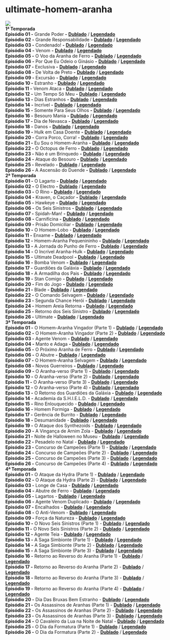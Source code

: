 # ultimate-homem-aranha

![](https://redecanais.cx/imgs-videos/Desenhos/Ultimate%20Homem-Aranha%20Capa.jpg)  
**1ª Temporada**  
**Episódio 01 -** Grande Poder **-** [**Dublado**](https://redecanais.cx/musicvideo.php/?vid=232534e9d) / [**Legendado**](https://redecanais.cx/ultimate-homem-aranha-1a-temporada-legendado-episodio-01-grande-poder_499707370.html)  
**Episódio 02 -** Grande Responsabilidade **-** [**Dublado**](https://redecanais.cx/musicvideo.php/?vid=407a90cd6) / [**Legendado**](https://redecanais.cx/ultimate-homem-aranha-1a-temporada-legendado-episodio-02-grande-responsabilidade_719c3beb4.html)  
**Episódio 03 -** Condenado! **-** [**Dublado**](https://redecanais.cx/musicvideo.php/?vid=b0c09706c) / [**Legendado**](https://redecanais.cx/ultimate-homem-aranha-1a-temporada-legendado-episodio-03-condenado_899f81111.html)  
**Episódio 04 -** Venom **\-** [**Dublado**](https://redecanais.cx/ultimate-homem-aranha-episodio-04-venom-video_4af71d81d.html) / [**Legendado**](https://redecanais.cx/ultimate-homem-aranha-1a-temporada-legendado-episodio-04-venom_3137c88c0.html)  
**Episódio 05 -** O Voo da Aranha de Ferro **-** [**Dublado**](https://redecanais.cx/ultimate-homem-aranha-episodio-05-o-voo-da-aranha-de-ferro-video_88dd714b6.html) / [**Legendado**](https://redecanais.cx/ultimate-homem-aranha-1a-temporada-legendado-episodio-05-o-voo-da-aranha-de-ferro_0c02af8b7.html)  
**Episódio 06 -** Por Que Eu Odeio o Ginásio **-** [**Dublado**](https://redecanais.cx/ultimate-homem-aranha-episodio-06-porque-odeio-educacao-fisica-video_fe82d8abb.html) / [**Legendado**](https://redecanais.cx/ultimate-homem-aranha-1a-temporada-legendado-episodio-06-por-que-eu-odeio-o-ginasio_e79fbd405.html)  
**Episódio 07 -** Exclusiva **-** [**Dublado**](https://redecanais.cx/ultimate-homem-aranha-episodio-07-exclusiva-video_618a4c1f3.html) / [**Legendado**](https://redecanais.cx/ultimate-homem-aranha-1a-temporada-legendado-episodio-07-exclusiva_ccfb65c36.html)  
**Episódio 08 -** De Volta de Preto **\-** [**Dublado**](https://redecanais.cx/ultimate-homem-aranha-episodio-08-de-volta-de-preto-video_8ee1c3837.html) / [**Legendado**](https://redecanais.cx/ultimate-homem-aranha-1a-temporada-legendado-episodio-08-de-volta-de-preto_926a66708.html)  
**Episódio 09 -** Excursão **\-** [**Dublado**](https://redecanais.cx/ultimate-homem-aranha-episodio-09-excursao-video_aee6f04a3.html) / [**Legendado**](https://redecanais.cx/ultimate-homem-aranha-1a-temporada-legendado-episodio-09-excursao_dffb5dd42.html)  
**Episódio 10 -** Estranho - [**Dublado**](https://redecanais.cx/ultimate-homem-aranha-episodio-10-aberracao-legendado-video_72bf5b41b.html) / [**Legendado**](https://redecanais.cx/ultimate-homem-aranha-1a-temporada-legendado-episodio-10-estranho_27d4d4cb9.html)  
**Episódio 11 -** Venom Ataca **-** [**Dublado**](https://redecanais.cx/ultimate-homem-aranha-episodio-11-venom-ataca-video_020568cb0.html) / [**Legendado**](https://redecanais.cx/ultimate-homem-aranha-1a-temporada-legendado-episodio-11-venom-ataca_8ae42969d.html)  
**Episódio 12 -** Um Tempo Só Meu **\-** [**Dublado**](https://redecanais.cx/ultimate-homem-aranha-episodio-12-um-tempo-so-meu-video_84b7e1066.html) / [**Legendado**](https://redecanais.cx/ultimate-homem-aranha-1a-temporada-legendado-episodio-12-um-tempo-so-meu_3a1587f9c.html)  
**Episódio 13 -** Dias Estranhos **-** [**Dublado**](https://redecanais.cx/ultimate-homem-aranha-episodio-13-dias-estranhos-video_3ec4a5aa7.html) / [**Legendado**](https://redecanais.cx/ultimate-homem-aranha-1a-temporada-legendado-episodio-13-dias-estranhos_c7f98d05f.html)  
**Episódio 14 -** Incrível **-** [**Dublado**](https://redecanais.cx/ultimate-homem-aranha-episodio-14-incrivel-video_342540813.html) / [**Legendado**](https://redecanais.cx/ultimate-homem-aranha-1a-temporada-legendado-episodio-14-incrivel_74aebf9ab.html)  
**Episódio 15 -** Somente Para Seus Olhos **-** [**Dublado**](https://redecanais.cx/ultimate-homem-aranha-episodio-15-somente-para-seus-olhos-video_53c6c16e9.html) / [**Legendado**](https://redecanais.cx/ultimate-homem-aranha-1a-temporada-legendado-episodio-15-somente-para-seus-olhos_a12e4bef1.html)  
**Episódio 16 -** Besouro Mania **-** [**Dublado**](https://redecanais.cx/ultimate-homem-aranha-episodio-16-besouro-mania-video_c1f4917c2.html) / [**Legendado**](https://redecanais.cx/ultimate-homem-aranha-1a-temporada-legendado-episodio-16-besouro-mania_2ddb611c8.html)  
**Episódio 17 -** Dia de Nevasca **-** [**Dublado**](https://redecanais.cx/ultimate-homem-aranha-episodio-17-dia-de-nevasca-video_fee0f41c2.html) / [**Legendado**](https://redecanais.cx/ultimate-homem-aranha-1a-temporada-legendado-episodio-17-dia-de-nevasca_70e6ff665.html)  
**Episódio 18 -** Danos **-** [**Dublado**](https://redecanais.cx/ultimate-homem-aranha-episodio-18-danos-video_7a3628379.html) / [**Legendado**](https://redecanais.cx/ultimate-homem-aranha-1a-temporada-legendado-episodio-18-danos_c66451884.html)  
**Episódio 19 -** Hulk em Casa Doente **-** [**Dublado**](https://redecanais.cx/ultimate-homem-aranha-episodio-19-hulk-em-casa-doente-video_a32e259e4.html) / [**Legendado**](https://redecanais.cx/ultimate-homem-aranha-1a-temporada-legendado-episodio-19-hulk-em-casa-doente_05a9694f7.html)  
**Episódio 20 -** Corra Porco, Corra! **-** [**Dublado**](https://redecanais.cx/ultimate-homem-aranha-episodio-20-corra-porco-corra-video_a50b2ffa4.html) / [**Legendado**](https://redecanais.cx/ultimate-homem-aranha-1a-temporada-legendado-episodio-20-corra-porco-corra_a78101c50.html)  
**Episódio 21 -** Eu Sou o Homem-Aranha **-** [**Dublado**](https://redecanais.cx/ultimate-homem-aranha-episodio-21-eu-sou-o-homem-aranha-video_f706a1fb1.html) / [**Legendado**](https://redecanais.cx/ultimate-homem-aranha-1a-temporada-legendado-episodio-21-eu-sou-o-homem-aranha_178bf65d5.html)  
**Episódio 22 -** O Octopus de Ferro **-** [**Dublado**](https://redecanais.cx/ultimate-homem-aranha-episodio-22-o-octopus-de-ferro-video_32550a2a1.html) / [**Legendado**](https://redecanais.cx/ultimate-homem-aranha-1a-temporada-legendado-episodio-22-o-octopus-de-ferro_050ce0de9.html)  
**Episódio 23 -** Não é um Brinquedo **-** [**Dublado**](https://redecanais.cx/ultimate-homem-aranha-episodio-23-nao-e-um-brinquedo-video_c9ee06533.html) / [**Legendado**](https://redecanais.cx/ultimate-homem-aranha-1a-temporada-legendado-episodio-23-nao-e-um-brinquedo_4f901328e.html)  
**Episódio 24 -** Ataque do Besouro **-** [**Dublado**](https://redecanais.cx/ultimate-homem-aranha-episodio-24-ataque-do-besouro-video_b3003bdb5.html) / [**Legendado**](https://redecanais.cx/ultimate-homem-aranha-1a-temporada-legendado-episodio-24-ataque-do-besouro_3bb6cd41e.html)  
**Episódio 25 -** Revelado **-** [**Dublado**](https://redecanais.cx/ultimate-homem-aranha-episodio-25-revelado-video_926c5b9eb.html) / [**Legendado**](https://redecanais.cx/ultimate-homem-aranha-1a-temporada-legendado-episodio-25-revelado_9962183a0.html)  
**Episódio 26 -** A Ascensão do Duende **-** [**Dublado**](https://redecanais.cx/ultimate-homem-aranha-episodio-26-a-ascensao-do-duende-video_95245cb64.html) / [**Legendado**](https://redecanais.cx/ultimate-homem-aranha-1a-temporada-legendado-episodio-26-a-ascensao-do-duende_2ff27d189.html)  
**2ª Temporada**  
**Episódio 01 -** O Lagarto **-** [**Dublado**](https://redecanais.cx/ultimate-homem-aranha-episodio-27-o-lagarto-video_e14ae4e16.html) / [**Legendado**](https://redecanais.cx/ultimate-homem-aranha-2a-temporada-legendado-episodio-01-o-lagarto_7c8f8091d.html)  
**Episódio 02 -** O Electro **-** [**Dublado**](https://redecanais.cx/ultimate-homem-aranha-episodio-28-o-electro-video_36e9aabf1.html) / [**Legendado**](https://redecanais.cx/ultimate-homem-aranha-2a-temporada-legendado-episodio-02-o-electro_9a77ad30d.html)  
**Episódio 03 -** O Rino **-** [**Dublado**](https://redecanais.cx/ultimate-homem-aranha-episodio-29-o-rino-video_6cc061eef.html) / [**Legendado**](https://redecanais.cx/ultimate-homem-aranha-2a-temporada-legendado-episodio-03-o-rino_d1bcdfdba.html)  
**Episódio 04 -** Kraven, o Caçador **\-** [**Dublado**](https://redecanais.cx/ultimate-homem-aranha-episodio-30-kraven-o-cacador-video_54db41c98.html) / [**Legendado**](https://redecanais.cx/ultimate-homem-aranha-2a-temporada-legendado-episodio-04-kraven-o-cacador_d7370383a.html)  
**Episódio 05 -** Hawkeye **-** [**Dublado**](https://redecanais.cx/ultimate-homem-aranha-episodio-31-hawkeye-video_5f695e015.html) / [**Legendado**](https://redecanais.cx/ultimate-homem-aranha-2a-temporada-legendado-episodio-05-hawkeye_84215fc22.html)  
**Episódio 06 -** Os Seis Sinistros **-** [**Dublado**](https://redecanais.cx/ultimate-homem-aranha-episodio-32-os-seis-sinistros_430428644.html) / [**Legendado**](https://redecanais.cx/ultimate-homem-aranha-2a-temporada-legendado-episodio-06-os-seis-sinistros_8c54bff4b.html)  
**Episódio 07 -** Spidah-Man! **-** [**Dublado**](https://redecanais.cx/ultimate-homem-aranha-episodio-33-spidah-man-video_7f7cb9cc1.html) / [**Legendado**](https://redecanais.cx/ultimate-homem-aranha-2a-temporada-legendado-episodio-07-spidah-man_b163980e0.html)  
**Episódio 08 -** Carnificina **\-** [**Dublado**](https://redecanais.cx/ultimate-homem-aranha-episodio-34-carnificina-video_4fc500128.html) / [**Legendado**](https://redecanais.cx/ultimate-homem-aranha-2a-temporada-legendado-episodio-08-carnificina_4b763b0de.html)  
**Episódio 09 -** Prisão Domiciliar **\-** [**Dublado**](https://redecanais.cx/ultimate-homem-aranha-episodio-35-prisao-domiciliar-video_8262eecae.html) / [**Legendado**](https://redecanais.cx/ultimate-homem-aranha-2a-temporada-legendado-episodio-09-prisao-domiciliar_927db6ca6.html)  
**Episódio 10 -** O Homem-Lobo - [**Dublado**](https://redecanais.cx/ultimate-homem-aranha-episodio-36-o-homem-lobo-video_e6bf2e422.html) / [**Legendado**](https://redecanais.cx/ultimate-homem-aranha-2a-temporada-legendado-episodio-10-o-homem-lobo_1b2598ebf.html)  
**Episódio 11 -** Enxame **-** [**Dublado**](https://redecanais.cx/ultimate-homem-aranha-episodio-37-enxame_ae9eca3eb.html) / [**Legendado**](https://redecanais.cx/ultimate-homem-aranha-2a-temporada-legendado-episodio-11-enxame_bda4e7073.html)  
**Episódio 12 -** Homem-Aranha Pequenininho **\-** [**Dublado**](https://redecanais.cx/watch.php?vid=3d3d78b1a) / [**Legendado**](https://redecanais.cx/ultimate-homem-aranha-2a-temporada-legendado-episodio-12-homem-aranha-pequenininho_113ab8e83.html)  
**Episódio 13 -** A Jornada do Punho de Ferro **-** [**Dublado**](https://redecanais.cx/ultimate-homem-aranha-episodio-39-a-jornada-do-punho-de-ferro_8f034939a.html) / [**Legendado**](https://redecanais.cx/ultimate-homem-aranha-2a-temporada-legendado-episodio-13-a-jornada-do-punho-de-ferro_4357a6e47.html)  
**Episódio 14 -** O Incrível Aranha-Hulk **\-** [**Dublado**](https://redecanais.cx/ultimate-homem-aranha-episodio-40-o-incrivel-aranha-hulk_e79967bdf.html) / [**Legendado**](https://redecanais.cx/ultimate-homem-aranha-2a-temporada-legendado-episodio-14-o-incrivel-aranha-hulk_ccf6a9cd3.html)  
**Episódio 15 -** Ultimate Deadpool **-** [**Dublado**](https://redecanais.cx/ultimate-homem-aranha-episodio-41-ultimate-deadpool_b20bf0e60.html) / [**Legendado**](https://redecanais.cx/ultimate-homem-aranha-2a-temporada-legendado-episodio-15-ultimate-deadpool_3791546cd.html)  
**Episódio 16 -** Bomba Venom **-** [**Dublado**](https://redecanais.cx/ultimate-homem-aranha-episodio-42-bomba-venom_0dbf36bd3.html) / [**Legendado**](https://redecanais.cx/ultimate-homem-aranha-2a-temporada-legendado-episodio-16-bomba-venom_96f5de826.html)  
**Episódio 17 -** Guardiões da Galáxia **-** [**Dublado**](https://redecanais.cx/ultimate-homem-aranha-episodio-43-guardioes-da-galaxia_eeb786e80.html) / [**Legendado**](https://redecanais.cx/ultimate-homem-aranha-2a-temporada-legendado-episodio-17-guardioes-da-galaxia_f302badd5.html)  
**Episódio 18 -** A Armadilha dos Pais **-** [**Dublado**](https://redecanais.cx/ultimate-homem-aranha-episodio-44-a-armadilha-dos-pais_24dec270c.html) / [**Legendado**](https://redecanais.cx/ultimate-homem-aranha-2a-temporada-legendado-episodio-18-a-armadilha-dos-pais_25af77c9c.html)  
**Episódio 19 -** Stan Comigo **-** [**Dublado**](https://redecanais.cx/ultimate-homem-aranha-episodio-45-stan-comigo_3df69debb.html) / [**Legendado**](https://redecanais.cx/ultimate-homem-aranha-2a-temporada-legendado-episodio-19-stan-comigo_1448397f4.html)  
**Episódio 20 -** Fim do Jogo **\-** [**Dublado**](https://redecanais.cx/ultimate-homem-aranha-episodio-46-fim-do-jogo_641c48fce.html) / [**Legendado**](https://redecanais.cx/ultimate-homem-aranha-2a-temporada-legendado-episodio-20-fim-do-jogo_61e6c8bbe.html)  
**Episódio 21 -** Blade **\-** [**Dublado**](https://redecanais.cx/ultimate-homem-aranha-episodio-47-blade_f64b9c763.html) / [**Legendado**](https://redecanais.cx/ultimate-homem-aranha-2a-temporada-legendado-episodio-21-blade_5ec784fc2.html)  
**Episódio 22 -** O Comando Selvagem **\-** [**Dublado**](https://redecanais.cx/ultimate-homem-aranha-episodio-48-o-comando-selvagem_666fd47a6.html) / [**Legendado**](https://redecanais.cx/ultimate-homem-aranha-2a-temporada-legendado-episodio-22-o-comando-selvagem_e2741e313.html)  
**Episódio 23 -** Segunda Chance Herói **-** [**Dublado**](https://redecanais.cx/ultimate-homem-aranha-episodio-49-segunda-chance-heroi_9c5238e31.html) / [**Legendado**](https://redecanais.cx/ultimate-homem-aranha-2a-temporada-legendado-episodio-23-segunda-chance-heroi_18a5b0b8f.html)  
**Episódio 24 -** Homem Areia Retorna **-** [**Dublado**](https://redecanais.cx/ultimate-homem-aranha-episodio-50-homem-areia-retorna_7ae777bd2.html) / [**Legendado**](https://redecanais.cx/ultimate-homem-aranha-2a-temporada-legendado-episodio-24-homem-areia-retorna_553357c70.html)  
**Episódio 25 -** Retorno dos Seis Sinistro **-** [**Dublado**](https://redecanais.cx/ultimate-homem-aranha-episodio-51-retorno-dos-seis-sinistro_a73188553.html) / [**Legendado**](https://redecanais.cx/ultimate-homem-aranha-2a-temporada-legendado-episodio-25-retorno-dos-seis-sinistro_8a4acc40b.html)  
**Episódio 26 -** Ultimate **-** [**Dublado**](https://redecanais.cx/ultimate-homem-aranha-episodio-52-ultimate_fc675ee68.html) / [**Legendado**](https://redecanais.cx/ultimate-homem-aranha-2a-temporada-legendado-episodio-26-ultimate_4f2aff0b4.html)  
**3ª Temporada**  
**Episódio 01 -** O Homem-Aranha Vingador (Parte 1) **\-** [**Dublado**](https://redecanais.cx/ultimate-homem-aranha-episodio-53-o-homem-aranha-vingador-parte-1_6e3e584f4.html) / [**Legendado**](https://redecanais.cx/ultimate-homem-aranha-3a-temporada-legendado-episodio-01-o-homem-aranha-vingador-parte-1_b8e9e0ab0.html)  
**Episódio 02 -** O Homem-Aranha Vingador (Parte 2) **\-** [**Dublado**](https://redecanais.cx/ultimate-homem-aranha-episodio-54-o-homem-aranha-vingador-parte-2_628bb4131.html) / [**Legendado**](https://redecanais.cx/ultimate-homem-aranha-3a-temporada-legendado-episodio-02-o-homem-aranha-vingador-parte-2_62af04541.html)  
**Episódio 03 -** Agente Venom **\-** [**Dublado**](https://redecanais.cx/ultimate-homem-aranha-episodio-55-agente-venom_99f983570.html) / [**Legendado**](https://redecanais.cx/ultimate-homem-aranha-3a-temporada-legendado-episodio-03-agente-venom_b45f1e4d7.html)  
**Episódio 04 -** Manto e Adaga **\-** [**Dublado**](https://redecanais.cx/ultimate-homem-aranha-episodio-56-manto-e-adaga_ba34bfd2a.html) / [**Legendado**](https://redecanais.cx/ultimate-homem-aranha-3a-temporada-legendado-episodio-04-manto-e-adaga_3bad6bd2b.html)  
**Episódio 05 -** O Próximo Aranha de Ferro **\-** [**Dublado**](https://redecanais.cx/ultimate-homem-aranha-episodio-57-o-proximo-aranha-de-ferro_b0923dbd8.html) / [**Legendado**](https://redecanais.cx/ultimate-homem-aranha-3a-temporada-legendado-episodio-05-o-proximo-aranha-de-ferro_ba0852c3d.html)  
**Episódio 06 -** O Abutre **\-** [**Dublado**](https://redecanais.cx/ultimate-homem-aranha-episodio-58-o-abutre_7dafcd9c3.html) / [**Legendado**](https://redecanais.cx/ultimate-homem-aranha-3a-temporada-legendado-episodio-06-o-abutre_c1310aa31.html)  
**Episódio 07 -** O Homem-Aranha Selvagem **\-** [**Dublado**](https://redecanais.cx/ultimate-homem-aranha-episodio-59-o-homem-aranha-selvagem_8ee907678.html) / [**Legendado**](https://redecanais.cx/ultimate-homem-aranha-3a-temporada-legendado-episodio-07-o-homem-aranha-selvagem_2b4752194.html)  
**Episódio 08 -** Novos Guerreiros **\-** [**Dublado**](https://redecanais.cx/ultimate-homem-aranha-episodio-60-novos-guerreiros_d537500de.html) / [**Legendado**](https://redecanais.cx/ultimate-homem-aranha-3a-temporada-legendado-episodio-08-novos-guerreiros_1da41c054.html)  
**Episódio 09 -** O Aranha-verso (Parte 1) **\-** [**Dublado**](https://redecanais.cx/ultimate-homem-aranha-episodio-61-o-aranha-verso-parte-1_1ca50129e.html) / [**Legendado**](https://redecanais.cx/ultimate-homem-aranha-3a-temporada-legendado-episodio-09-o-aranha-verso-parte-1_d5b6c749e.html)  
**Episódio 10 -** O Aranha-verso (Parte 2) **\-** [**Dublado**](https://redecanais.cx/ultimate-homem-aranha-episodio-62-o-aranha-verso-parte-2_7a30f45f8.html) / [**Legendado**](https://redecanais.cx/ultimate-homem-aranha-3a-temporada-legendado-episodio-10-o-aranha-verso-parte-2_667bffd10.html)  
**Episódio 11 -** O Aranha-verso (Parte 3) **\-** [**Dublado**](https://redecanais.cx/ultimate-homem-aranha-episodio-63-o-aranha-verso-parte-3_556183517.html) / [**Legendado**](https://redecanais.cx/ultimate-homem-aranha-3a-temporada-legendado-episodio-11-o-aranha-verso-parte-3_6519cf500.html)  
**Episódio 12 -** O Aranha-verso (Parte 4) **\-** [**Dublado**](https://redecanais.cx/ultimate-homem-aranha-episodio-64-o-aranha-verso-parte-4_5af22dff2.html) / [**Legendado**](https://redecanais.cx/ultimate-homem-aranha-3a-temporada-legendado-episodio-12-o-aranha-verso-parte-4_77ced39f9.html)  
**Episódio 13 -** O Retorno dos Guardiões da Galáxia **\-** [**Dublado**](https://redecanais.cx/ultimate-homem-aranha-episodio-65-o-retorno-dos-guardioes-da-galaxia_dae7ebc02.html) / [**Legendado**](https://redecanais.cx/ultimate-homem-aranha-3a-temporada-legendado-episodio-13-o-retorno-dos-guardioes-da-galaxia_0d4776d51.html)  
**Episódio 14 -** Academia da S.H.I.E.L.D. - [**Dublado**](https://redecanais.cx/ultimate-homem-aranha-3a-temporada-episodio-14-academia-da-shield_67d1d9535.html) / [**Legendado**](https://redecanais.cx/ultimate-homem-aranha-legendado-episodio-66-academia-da-shield_d693a3276.html)  
**Episódio 15 -** Rino Enlouquecido - [**Dublado**](https://redecanais.cx/ultimate-homem-aranha-3a-temporada-episodio-15-rino-enlouquecido_9ed09f906.html) / [**Legendado**](https://redecanais.cx/ultimate-homem-aranha-legendado-episodio-67-rino-enlouquecido_60236dc8a.html)  
**Episódio 16 -** Homem Formiga - [**Dublado**](https://redecanais.cx/ultimate-homem-aranha-3a-temporada-episodio-16-homem-formiga_3cfb27532.html) / [**Legendado**](https://redecanais.cx/ultimate-homem-aranha-legendado-episodio-68-homem-formiga_495fa3e27.html)  
**Episódio 17 -** Gerência de Burrito - [**Dublado**](https://redecanais.cx/ultimate-homem-aranha-3a-temporada-episodio-17-gerencia-de-burrito_948c7c165.html) / [**Legendado**](https://redecanais.cx/ultimate-homem-aranha-legendado-episodio-69-gerencia-de-burrito_ebf5aa719.html)  
**Episódio 18 -** Desumanidade - [**Dublado**](https://redecanais.cx/ultimate-homem-aranha-3a-temporada-episodio-18-desumanidade_c7f1d5b43.html) / [**Legendado**](https://redecanais.cx/ultimate-homem-aranha-legendado-episodio-70-desumanidade_c7110d5e9.html)  
**Episódio 19 -** O Ataque dos Synthezoids - [**Dublado**](https://redecanais.cx/ultimate-homem-aranha-3a-temporada-episodio-19-o-ataque-dos-synthezoids_7e8eb86ac.html) / [**Legendado**](https://redecanais.cx/ultimate-homem-aranha-legendado-episodio-71-ataque-da-synthezoids_78fc5f646.html)  
**Episódio 20 -** A Vingança de Arnim Zola - [**Dublado**](https://redecanais.cx/ultimate-homem-aranha-3a-temporada-episodio-20-a-vinganca-de-arnim-zola_829416bb7.html) / [**Legendado**](https://redecanais.cx/ultimate-homem-aranha-legendado-episodio-72-a-vinganca-de-arnim-zola_b3fa36cd0.html)  
**Episódio 21 -** Noite de Halloween no Museu - [**Dublado**](https://redecanais.cx/ultimate-homem-aranha-episodio-73-noite-de-halloween-no-museu_37d7a19a6.html) / [**Legendado**](https://redecanais.cx/ultimate-homem-aranha-3a-temporada-legendado-episodio-21-noite-de-halloween-no-museu_9f1b857ff.html)  
**Episódio 22 -** Pesadelo no Natal - [**Dublado**](https://redecanais.cx/ultimate-homem-aranha-3a-temporada-episodio-22-pesadelo-no-natal_da02170a7.html) / [**Legendado**](https://redecanais.cx/ultimate-homem-aranha-legendado-episodio-74-pesadelo-no-natal_7e0cde255.html)  
**Episódio 23 -** Concurso de Campeões (Parte 1) - [**Dublado**](https://redecanais.cx/ultimate-homem-aranha-3a-temporada-episodio-23-concurso-de-campeoes-parte-1_d07a25222.html) / [**Legendado**](https://redecanais.cx/ultimate-homem-aranha-legendado-episodio-75-concurso-de-campeoes-parte-1_6811f42ef.html)  
**Episódio 24 -** Concurso de Campeões (Parte 2) - [**Dublado**](https://redecanais.cx/ultimate-homem-aranha-3a-temporada-episodio-24-concurso-de-campeoes-parte-2_aaceea221.html) / [**Legendado**](https://redecanais.cx/ultimate-homem-aranha-legendado-episodio-76-concurso-de-campeoes-parte-2_6786cf5f2.html)  
**Episódio 25 -** Concurso de Campeões (Parte 3) - [**Dublado**](https://redecanais.cx/ultimate-homem-aranha-3a-temporada-episodio-25-concurso-de-campeoes-parte-3_93b6aa8a0.html) / [**Legendado**](https://redecanais.cx/ultimate-homem-aranha-legendado-episodio-77-concurso-de-campeoes-parte-3_b11c67139.html)  
**Episódio 26 -** Concurso de Campeões (Parte 4) - [**Dublado**](https://redecanais.cx/ultimate-homem-aranha-3a-temporada-episodio-26-concurso-de-campeoes-parte-4_e82a5bebd.html) / [**Legendado**](https://redecanais.cx/ultimate-homem-aranha-legendado-episodio-78-concurso-de-campeoes-parte-4_81ac6bb76.html)  
**4ª Temporada**  
**Episódio 01 -** O Ataque da Hydra (Parte 1) - [**Dublado**](https://redecanais.cx/ultimate-homem-aranha-4a-temporada-episodio-01-o-ataque-da-hydra-parte-1_7d9c9e39f.html) / [**Legendado**](https://redecanais.cx/ultimate-homem-aranha-4a-temporada-legendado-episodio-01-hydra-ataca-parte-1_90ae07f48.html)  
**Episódio 02 -** O Ataque da Hydra (Parte 2) - [**Dublado**](https://redecanais.cx/ultimate-homem-aranha-4a-temporada-episodio-02-o-ataque-da-hydra-parte-2_304065fc0.html) / [**Legendado**](https://redecanais.cx/ultimate-homem-aranha-4a-temporada-legendado-episodio-02-hydra-ataca-parte-2_2ecdc1445.html)  
**Episódio 03 -** Longe de Casa - [**Dublado**](https://redecanais.cx/ultimate-homem-aranha-4a-temporada-episodio-03-longe-de-casa_8b0dc2803.html) / [**Legendado**](https://redecanais.cx/ultimate-homem-aranha-4a-temporada-legendado-episodio-03-longe-de-casa_0b2435aa0.html)  
**Episódio 04 -** Abutre de Ferro - [**Dublado**](https://redecanais.cx/ultimate-homem-aranha-4a-temporada-episodio-04-abutre-de-ferro_f2ef1d175.html) / [**Legendado**](https://redecanais.cx/ultimate-homem-aranha-4a-temporada-legendado-episodio-04-abutre-de-ferro_e7764e0d1.html)  
**Episódio 05 -** Lagartos - [**Dublado**](https://redecanais.cx/ultimate-homem-aranha-4a-temporada-episodio-05-lagartos_f6cbd271c.html) / [**Legendado**](https://redecanais.cx/ultimate-homem-aranha-4a-temporada-legendado-episodio-05-lagartos_a86e1af2e.html)  
**Episódio 06 -** Agente Venom Duplicado - [**Dublado**](https://redecanais.cx/ultimate-homem-aranha-4a-temporada-episodio-06-agente-venom-duplicado_2c052d4d0.html) / [**Legendado**](https://redecanais.cx/ultimate-homem-aranha-4a-temporada-legendado-episodio-06-duplo-agente-venom_ef1aa5830.html)  
**Episódio 07 -** Encalhados - [**Dublado**](https://redecanais.cx/ultimate-homem-aranha-4a-temporada-episodio-07-encalhados_7b6e6f663.html) / [**Legendado**](https://redecanais.cx/ultimate-homem-aranha-4a-temporada-legendado-episodio-07-encalhado_4fd0fcc04.html)  
**Episódio 08 -** O Anti-Venom - [**Dublado**](https://redecanais.cx/ultimate-homem-aranha-4a-temporada-episodio-08-o-anti-venom_9cb6278fb.html) / [**Legendado**](https://redecanais.cx/ultimate-homem-aranha-4a-temporada-legendado-episodio-08-anti-venom_87f1efe59.html)  
**Episódio 09 -** Força da Natureza - [**Dublado**](https://redecanais.cx/ultimate-homem-aranha-4a-temporada-episodio-09-forca-da-natureza_c02eb9b66.html) / [**Legendado**](https://redecanais.cx/ultimate-homem-aranha-4a-temporada-legendado-episodio-09-forca-da-natureza_cdec4b20e.html)  
**Episódio 10 -** O Novo Seis Sinistros (Parte 1) - [**Dublado**](https://redecanais.cx/ultimate-homem-aranha-4a-temporada-episodio-10-o-novo-seis-sinistros-parte-1_b7f06ef55.html) / [**Legendado**](https://redecanais.cx/ultimate-homem-aranha-4a-temporada-legendado-episodio-10-os-novos-seis-sinistros-parte-1_7c6eda7f7.html)  
**Episódio 11 -** O Novo Seis Sinistros (Parte 2) - [**Dublado**](https://redecanais.cx/ultimate-homem-aranha-4a-temporada-episodio-11-o-novo-seis-sinistros-parte-2_3342a1fbb.html) / [**Legendado**](https://redecanais.cx/ultimate-homem-aranha-4a-temporada-legendado-episodio-11-os-novos-seis-sinistros-parte-2_de59d4f54.html)  
**Episódio 12 -** Agente Teia - [**Dublado**](https://redecanais.cx/ultimate-homem-aranha-4a-temporada-episodio-12-agente-teia_595d4051e.html) / [**Legendado**](https://redecanais.cx/ultimate-homem-aranha-4a-temporada-legendado-episodio-12-agente-teia_cf07f505e.html)  
**Episódio 13 -** A Saga Simbionte (Parte 1) - [**Dublado**](https://redecanais.cx/ultimate-homem-aranha-4a-temporada-episodio-13-a-saga-simbionte-parte-1_8da8c22aa.html) / [**Legendado**](https://redecanais.cx/ultimate-homem-aranha-4a-temporada-legendado-episodio-13-a-simbiose-parte-1_cfdd74d99.html)  
**Episódio 14 -** A Saga Simbionte (Parte 2) - [**Dublado**](https://redecanais.cx/ultimate-homem-aranha-4a-temporada-episodio-14-a-saga-simbionte-parte-2_47982fa73.html) / [**Legendado**](https://redecanais.cx/ultimate-homem-aranha-4a-temporada-legendado-episodio-14-a-simbiose-parte-2_e761ccf17.html)  
**Episódio 15 -** A Saga Simbionte (Parte 3) - [**Dublado**](https://redecanais.cx/ultimate-homem-aranha-4a-temporada-episodio-15-a-saga-simbionte-parte-3_574971c52.html) / [**Legendado**](https://redecanais.cx/ultimate-homem-aranha-4a-temporada-legendado-episodio-15-a-simbiose-parte-3_0d9d105f9.html)  
**Episódio 16 -** Retorno ao Reverso do Aranha (Parte 1) - [**Dublado**](https://redecanais.cx/ultimate-homem-aranha-2a-temporada-episodio-16-o-retorno-do-aranha-verso-parte-1_90e204537.html) / [**Legendado**](https://redecanais.cx/ultimate-homem-aranha-4a-temporada-legendado-episodio-16-o-retorno-do-aranha-verso-parte-1_2167bd62c.html)  
**Episódio 17 -** Retorno ao Reverso do Aranha (Parte 2) - [**Dublado**](https://redecanais.cx/ultimate-homem-aranha-4a-temporada-episodio-17-retorno-ao-reverso-do-aranha-parte-2_e541ff185.html) / [**Legendado**](https://redecanais.cx/ultimate-homem-aranha-4a-temporada-legendado-episodio-17-o-retorno-do-aranha-verso-parte-2_a90c861a7.html)  
**Episódio 18 -** Retorno ao Reverso do Aranha (Parte 3) - [**Dublado**](https://redecanais.cx/ultimate-homem-aranha-4a-temporada-episodio-18-retorno-ao-reverso-do-aranha-parte-3_4ed9e64bd.html) / [**Legendado**](https://redecanais.cx/ultimate-homem-aranha-4a-temporada-legendado-episodio-18-o-retorno-do-aranha-verso-parte-3_cfd318f63.html)  
**Episódio 19 -** Retorno ao Reverso do Aranha (Parte 4) - [**Dublado**](https://redecanais.cx/ultimate-homem-aranha-4a-temporada-episodio-19-retorno-ao-reverso-do-aranha-parte-4_45ae56840.html) / [**Legendado**](https://redecanais.cx/ultimate-homem-aranha-4a-temporada-legendado-episodio-19-o-retorno-do-aranha-verso-parte-4_fa1dc8a75.html)  
**Episódio 20 -** Dia Das Bruxas Bem Estranho - [**Dublado**](https://redecanais.cx/ultimate-homem-aranha-4a-temporada-episodio-20-o-pequeno-estranho-halloween_0fce1ab8e.html) / [**Legendado**](https://redecanais.cx/ultimate-homem-aranha-4a-temporada-legendado-episodio-20-o-pequeno-estranho-halloween_70ff9c740.html)  
**Episódio 21 -** Os Assassinos de Aranhas (Parte 1) - [**Dublado**](https://redecanais.cx/ultimate-homem-aranha-4a-temporada-episodio-21-os-assassinos-de-aranhas-parte-1_f86012e2d.html) / [**Legendado**](https://redecanais.cx/ultimate-homem-aranha-4a-temporada-legendado-episodio-21-os-cacadores-aranhas-parte-1_6b309cb38.html)  
**Episódio 22 -** Os Assassinos de Aranhas (Parte 2) - [**Dublado**](https://redecanais.cx/ultimate-homem-aranha-4a-temporada-episodio-22-os-assassinos-de-aranhas-parte-2_0d1bf4920.html) / [**Legendado**](https://redecanais.cx/ultimate-homem-aranha-4a-temporada-legendado-episodio-22-os-cacadores-aranhas-parte-2_a3f69c257.html)  
**Episódio 23 -** Os Assassinos de Aranhas (Parte 3) - [**Dublado**](https://redecanais.cx/ultimate-homem-aranha-4a-temporada-episodio-23-os-assassinos-de-aranhas-parte-3_a499f999b.html) / [**Legendado**](https://redecanais.cx/ultimate-homem-aranha-4a-temporada-legendado-episodio-23-os-cacadores-aranhas-parte-3_046cc106c.html)  
**Episódio 24 -** O Cavaleiro da Lua na Noite de Natal - [**Dublado**](https://redecanais.cx/ultimate-homem-aranha-4a-temporada-episodio-24-o-cavaleiro-da-lua-na-noite-de-natal_63f4135c6.html) / [**Legendado**](https://redecanais.cx/ultimate-homem-aranha-4a-temporada-legendado-episodio-24-o-cavaleiro-da-lua-depois-do-natal_f43119f3f.html)  
**Episódio 25 -** O Dia da Formatura (Parte 1) - [**Dublado**](https://redecanais.cx/ultimate-homem-aranha-4a-temporada-episodio-25-o-dia-da-formatura-parte-1_603fb6239.html) / [**Legendado**](https://redecanais.cx/ultimate-homem-aranha-4a-temporada-legendado-episodio-25-o-dia-da-formatura-parte-1_cc47dff6e.html)  
**Episódio 26 -** O Dia da Formatura (Parte 2) - [**Dublado**](https://redecanais.cx/ultimate-homem-aranha-4a-temporada-episodio-26-o-dia-da-formatura-parte-2_923a3824f.html) / [**Legendado**](https://redecanais.cx/ultimate-homem-aranha-4a-temporada-legendado-episodio-26-o-dia-da-formatura-parte-2_9abd9a3c3.html)
